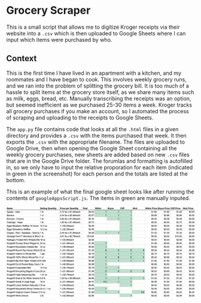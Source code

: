 # Grocery Scraper

This is a small script that allows me to digitize Kroger receipts via their website into a `.csv` which is then uploaded to Google Sheets where I can input which items were purchased by who.

## Context
This is the first time I have lived in an apartment with a kitchen, and my roommates and I have began to cook. This involves weekly grocery runs, and we ran into the problem of splitting the grocery bill. It is too much of a hassle to split items at the grocery store itself, as we share many items such as milk, eggs, bread, etc. Manually transcribing the receipts was an option, but seemed inefficient as we purchased 25-30 items a week. Kroger tracks all grocery purchases if you make an account, so I automated the process of scraping and uploading to the receipts to Google Sheets.

The `app.py` file contains code that looks at all the `.html` files in a given directory and provides a `.csv` with the items purchased that week. It then exports the `.csv` with the appropriate filename. The files are uploaded to Google Drive, then when opening the Google Sheet containing all the weekly grocery purchases, new sheets are added based on new `.csv` files that are in the Google Drive folder. The forumlas and formatting is autofilled in, so we only have to input the relative proporation for each item (indicated in green in the screenshot) for each person and the totals are listed at the bottom.


This is an example of what the final google sheet looks like after running the contents of `googleAppsScript.js`. The items in green are manually inputed. 


![Google Sheets Screenshot](https://raw.githubusercontent.com/nithvijay/GroceryScraper/master/GoogleSheets.png)
